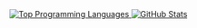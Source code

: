 <a href="https://github.com/anuraghazra/github-readme-stats">
  <img alt="Top Programming Languages" src="https://github-readme-stats-sigma-five.vercel.app/api/top-langs/?username=jaynnn&theme=catppuccin_latte&layout=compact" />
  <img alt="GitHub Stats" src="https://github-readme-stats-sigma-five.vercel.app/api?username=jaynnn&show_icons=true&theme=catppuccin_latte" />
</a>
